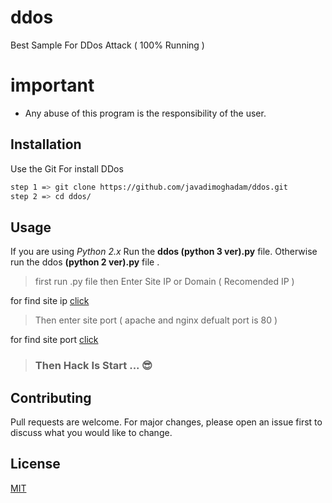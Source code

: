 # ddos
Best Sample For DDos Attack ( 100% Running )

# important 
* Any abuse of this program is the responsibility of the user.

## Installation
Use the Git For install DDos
```bash
step 1 => git clone https://github.com/javadimoghadam/ddos.git
step 2 => cd ddos/
```

## Usage
 If you are using *Python 2.x* Run the **ddos (python 3 ver).py** file. Otherwise run the ddos **(python 2 ver).py** file .

> first run .py file then Enter Site IP or Domain ( Recomended IP ) 

for find site ip [click](https://get-site-ip.com/)

> Then enter site port ( apache and nginx defualt port is 80 ) 

for find site port [click](https://pentest-tools.com/network-vulnerability-scanning/tcp-port-scanner-online-nmap)

> ### Then Hack Is Start ... 😎

## Contributing
Pull requests are welcome. For major changes, please open an issue first to discuss what you would like to change.

## License
[MIT](https://choosealicense.com/licenses/mit/)
